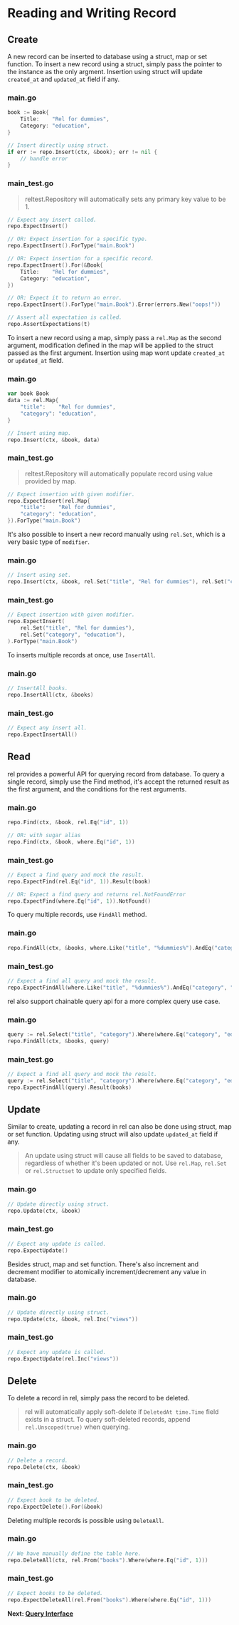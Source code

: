 # Reading and Writing Record

## Create

A new record can be inserted to database using a struct, map or set function. To insert a new record using a struct, simply pass the pointer to the instance as the only argment. Insertion using struct will update `created_at` and `updated_at` field if any.

<!-- tabs:start -->

### **main.go**

```go
book := Book{
    Title:    "Rel for dummies",
    Category: "education",
}

// Insert directly using struct.
if err := repo.Insert(ctx, &book); err != nil {
    // handle error
}
```

### **main_test.go**

> reltest.Repository will automatically sets any primary key value to be 1.

```go
// Expect any insert called.
repo.ExpectInsert()

// OR: Expect insertion for a specific type.
repo.ExpectInsert().ForType("main.Book")

// OR: Expect insertion for a specific record.
repo.ExpectInsert().For(&Book{
    Title:    "Rel for dummies",
    Category: "education",
})

// OR: Expect it to return an error.
repo.ExpectInsert().ForType("main.Book").Error(errors.New("oops!"))

// Assert all expectation is called.
repo.AssertExpectations(t)
```

<!-- tabs:end -->

To insert a new record using a map, simply pass a `rel.Map` as the second argument, modification defined in the map will be applied to the struct passed as the first argument. Insertion using map wont update `created_at` or `updated_at` field.

<!-- tabs:start -->

### **main.go**

```go
var book Book
data := rel.Map{
    "title":    "Rel for dummies",
    "category": "education",
}

// Insert using map.
repo.Insert(ctx, &book, data)
```

### **main_test.go**

> reltest.Repository will automatically populate record using value provided by map.

```go
// Expect insertion with given modifier.
repo.ExpectInsert(rel.Map{
    "title":    "Rel for dummies",
    "category": "education",
}).ForType("main.Book")
```

<!-- tabs:end -->

It's also possible to insert a new record manually using `rel.Set`, which is a very basic type of `modifier`.

<!-- tabs:start -->

### **main.go**

```go
// Insert using set.
repo.Insert(ctx, &book, rel.Set("title", "Rel for dummies"), rel.Set("category", "education"))
```

### **main_test.go**

```go
// Expect insertion with given modifier.
repo.ExpectInsert(
    rel.Set("title", "Rel for dummies"),
    rel.Set("category", "education"),
).ForType("main.Book")
```

<!-- tabs:end -->

To inserts multiple records at once, use `InsertAll`.


<!-- tabs:start -->

### **main.go**

```go
// InsertAll books.
repo.InsertAll(ctx, &books)
```

### **main_test.go**

```go
// Expect any insert all.
repo.ExpectInsertAll()
```

<!-- tabs:end -->


## Read

rel provides a powerful API for querying record from database. To query a single record, simply use the Find method, it's accept the returned result as the first argument, and the conditions for the rest arguments.


<!-- tabs:start -->

### **main.go**

```go
repo.Find(ctx, &book, rel.Eq("id", 1))

// OR: with sugar alias
repo.Find(ctx, &book, where.Eq("id", 1))
```

### **main_test.go**

```go
// Expect a find query and mock the result.
repo.ExpectFind(rel.Eq("id", 1)).Result(book)

// OR: Expect a find query and returns rel.NotFoundError
repo.ExpectFind(where.Eq("id", 1)).NotFound()
```

<!-- tabs:end -->

To query multiple records, use `FindAll` method.


<!-- tabs:start -->

### **main.go**

```go
repo.FindAll(ctx, &books, where.Like("title", "%dummies%").AndEq("category", "education"), rel.Limit(10))
```

### **main_test.go**

```go
// Expect a find all query and mock the result.
repo.ExpectFindAll(where.Like("title", "%dummies%").AndEq("category", "education"), rel.Limit(10))).Result(books)
```

<!-- tabs:end -->

rel also support chainable query api for a more complex query use case.


<!-- tabs:start -->

### **main.go**

```go
query := rel.Select("title", "category").Where(where.Eq("category", "education")).SortAsc("title")
repo.FindAll(ctx, &books, query)
```

### **main_test.go**

```go
// Expect a find all query and mock the result.
query := rel.Select("title", "category").Where(where.Eq("category", "education")).SortAsc("title")
repo.ExpectFindAll(query).Result(books)
```

<!-- tabs:end -->

## Update

Similar to create, updating a record in rel can also be done using struct, map or set function. Updating using struct will also update `updated_at` field if any.

> An update using struct will cause all fields to be saved to database, regardless of whether it's been updated or not. Use `rel.Map`, `rel.Set` or `rel.Structset` to update only specified fields.

<!-- tabs:start -->

### **main.go**

```go
// Update directly using struct.
repo.Update(ctx, &book)
```

### **main_test.go**

```go
// Expect any update is called.
repo.ExpectUpdate()
```

<!-- tabs:end -->

Besides struct, map and set function. There's also increment and decrement modifier to atomically increment/decrement any value in database.

<!-- tabs:start -->

### **main.go**

```go
// Update directly using struct.
repo.Update(ctx, &book, rel.Inc("views"))
```

### **main_test.go**

```go
// Expect any update is called.
repo.ExpectUpdate(rel.Inc("views"))
```

<!-- tabs:end -->

## Delete

To delete a record in rel, simply pass the record to be deleted.

> rel will automatically apply soft-delete if `DeletedAt time.Time` field exists in a struct. To query soft-deleted records, append `rel.Unscoped(true)` when querying.

<!-- tabs:start -->

### **main.go**

```go
// Delete a record.
repo.Delete(ctx, &book)
```

### **main_test.go**

```go
// Expect book to be deleted.
repo.ExpectDelete().For(&book)
```

<!-- tabs:end -->

Deleting multiple records is possible using `DeleteAll`.


<!-- tabs:start -->

### **main.go**

```go
// We have manually define the table here.
repo.DeleteAll(ctx, rel.From("books").Where(where.Eq("id", 1)))
```

### **main_test.go**

```go
// Expect books to be deleted.
repo.ExpectDeleteAll(rel.From("books").Where(where.Eq("id", 1)))
```

<!-- tabs:end -->


**Next: [Query Interface](query.md)**
